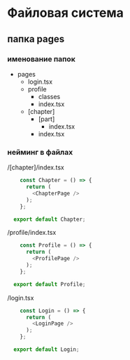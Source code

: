 # Файловая система

## папка pages

### именование папок

- pages
    - login.tsx
    - profile
        - classes
        - index.tsx
    - [chapter]
        - [part]
            - index.tsx
        - index.tsx

### нейминг в файлах

/[chapter]/index.tsx

```js
    const Chapter = () => {
      return (
        <ChapterPage />
      );
    };

  export default Chapter;
```

/profile/index.tsx

```js
    const Profile = () => {
      return (
        <ProfilePage />
      );
    };

  export default Profile;
```

/login.tsx

```js
    const Login = () => {
      return (
        <LoginPage />
      );
    };

  export default Login;
```

